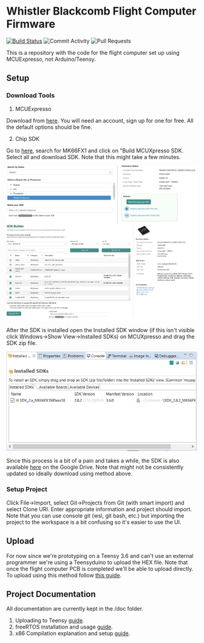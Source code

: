 # Whistler Blackcomb Flight Computer Firmware

[![Build Status](https://travis-ci.com/UBC-Rocket/Whistler-Blackcomb-v2.svg?branch=master)](https://travis-ci.com/UBC-Rocket/Whistler-Blackcomb-v2)
![Commit Activity](https://img.shields.io/github/commit-activity/w/UBC-Rocket/Whistler-Blackcomb-v2)
![Pull Requests](https://img.shields.io/github/issues-pr/UBC-Rocket/Whistler-Blackcomb-v2)


This is a repository with the code for the flight computer set up using MCUExpresso, not Arduino/Teensy. 

## Setup
### Download Tools
1. MCUExpresso

Download from [here](https://www.nxp.com/design/software/development-software/mcuxpresso-software-and-tools-/mcuxpresso-integrated-development-environment-ide:MCUXpresso-IDE?tab=Design_Tools_Tab). You will need an account, sign up for one for free. All the default options should be fine. 

2. Chip SDK

Go to [here](https://mcuxpresso.nxp.com/en/select), search for MK66FX1 and click on "Build MCUXpresso SDK. Select all and download SDK. Note that this might take a few minutes. 

![](doc/images/SDKSelect.png)
![](doc/images/SDKDownload.png)

After the SDK is installed open the Installed SDK window (if this isn't visible click Windows->Show View->Installed SDKs) on MCUXpresso and drag the SDK zip file. 

![](doc/images/InstalledSDKs.png)

Since this process is a bit of a pain and takes a while, the SDK is also available [here](https://drive.google.com/file/d/1W3uJRgZEQmULOGBuqZKy3pOs45sVxxFm/view?usp=sharing) on the Google Drive. Note that might not be consistently updated so ideally download using method above. 

### Setup Project

Click File->Import, select Git->Projects from Git (with smart import) and select Clone URI. Enter appropriate information and project should import. Note that you can use console git (wsl, git bash, etc.) but importing the project to the workspace is a bit confusing so it's easier to use the UI. 

## Upload 

For now since we're prototyping on a Teensy 3.6 and can't use an external programmer we're using a Teensyduino to upload the HEX file. Note that once the flight computer PCB is completed we'll be able to upload directly. To upload using this method follow [this guide](doc/1-Teensy-Upload.md). 

## Project Documentation

All documentation are currently kept in the /doc folder. 

1. Uploading to Teensy [guide](doc/1-Teensy-Upload.md).
2. freeRTOS installation and usage [guide](doc/2-RTOS-Basics.md).
2. x86 Compilation explanation and setup [guide](doc/3-x86-Compilation.md). 

